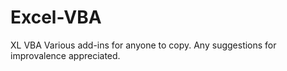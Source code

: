 # Excel-VBA
XL VBA
Various add-ins for anyone to copy. Any suggestions for improvalence appreciated. 
